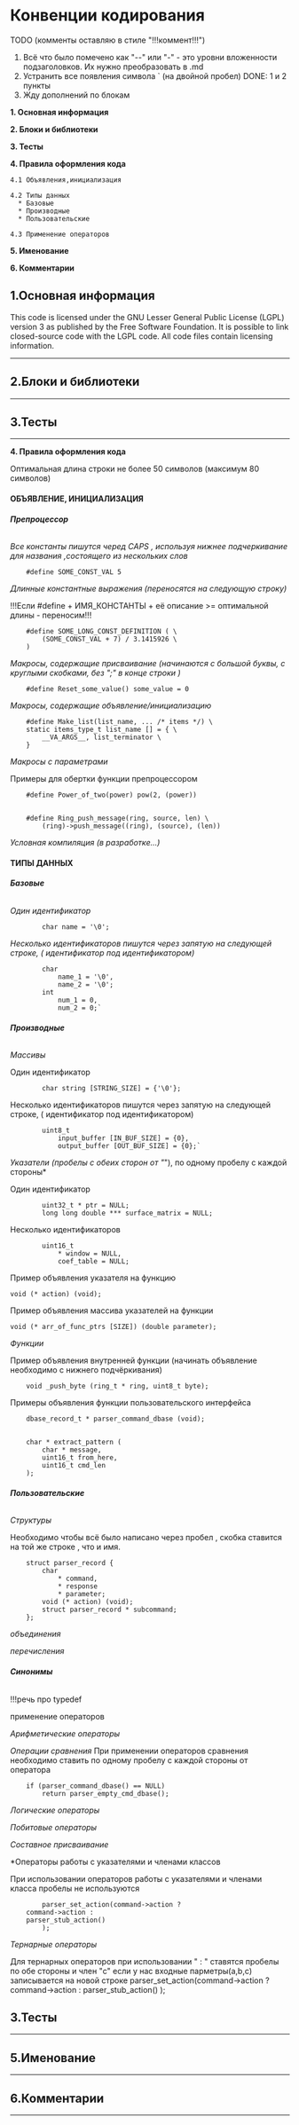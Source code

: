 # Конвенции кодирования

TODO (комменты оставляю в стиле "!!!коммент!!!")
1. Всё что было помечено как "--" или "-" - это уровни вложенности подзаголовков. Их нужно преобразовать в .md
2. Устранить все появления символа \` (на двойной пробел)
DONE: 1 и 2 пункты
1. Жду дополнений по блокам 

**1. Основная информация**

**2. Блоки и библиотеки**
      
**3. Тесты**

**4. Правила оформления кода**
	
    4.1 Объявления,инициализация
    
    4.2 Типы данных
      * Базовые
      * Производные
      * Пользовательские

    4.3 Применение операторов

**5. Именование**

**6. Комментарии**

## **1.Основная информация**

This code is licensed under the GNU Lesser General Public License (LGPL) version 3 as published by the Free Software Foundation.
It is possible to link closed-source code with the LGPL code.
All code files contain licensing information.

---
## **2.Блоки и библиотеки**

---
## **3.Тесты**

---


**4. Правила оформления кода**

Оптимальная длина строки не более 50 символов (максимум 80 символов)

#### ОБЪЯВЛЕНИЕ, ИНИЦИАЛИЗАЦИЯ

###### **Препроцессор**

*Все константы пишутся черед CAPS , используя нижнее подчеркивание для названия ,состоящего из нескольких слов*

		#define SOME_CONST_VAL 5

*Длинные константные выражения (переносятся на следующую строку)*

!!!Если #define + ИМЯ_КОНСТАНТЫ + её описание >= оптимальной длины - переносим!!!


		#define SOME_LONG_CONST_DEFINITION ( \
			(SOME_CONST_VAL + 7) / 3.1415926 \
		)
		

*Макросы, содержащие присваивание (начинаются с большой буквы, с круглыми скобками, без ";" в конце строки )*

		#define Reset_some_value() some_value = 0

*Макросы, содержащие объявление/инициализацию*

		#define Make_list(list_name, ... /* items */) \
		static items_type_t list_name [] = { \
			__VA_ARGS__, list_terminator \
		}

*Макросы с параметрами*

Примеры для обертки функции препроцессором

		#define Power_of_two(power) pow(2, (power))
		
		
 		#define Ring_push_message(ring, source, len) \
  			(ring)->push_message((ring), (source), (len))

*Условная компиляция (в разработке...)*

#### ТИПЫ ДАННЫХ

###### **Базовые**

*Один идентификатор*

			char name = '\0';

*Несколько идентификаторов пишутся через запятую на следующей строке, ( идентификатор под идентификатором)*

			char
				name_1 = '\0',
				name_2 = '\0';
			int
				num_1 = 0,
				num_2 = 0;`

###### **Производные** 

*Массивы*

Один идентификатор

			char string [STRING_SIZE] = {'\0'};	
Несколько идентификаторов пишутся через запятую на следующей строке, ( идентификатор под идентификатором)

			uint8_t
				input_buffer [IN_BUF_SIZE] = {0},
				output_buffer [OUT_BUF_SIZE] = {0};`

*Указатели (пробелы с обеих сторон от "*"), по одному пробелу с каждой стороны*

Один идентификатор

			uint32_t * ptr = NULL;
			long long double *** surface_matrix = NULL;

Несколько идентификаторов

			uint16_t
				* window = NULL,
				coef_table = NULL;
Пример объявления указателя на функцию

	void (* action) (void);
Пример объявления массива указателей на функции

	void (* arr_of_func_ptrs [SIZE]) (double parameter);
	

*Функции*
 
 Пример объявления внутренней функции (начинать объявление необходимо с нижнего подчёркивания)
		
		void _push_byte (ring_t * ring, uint8_t byte);
		
 Примеры объявления функции пользовательского интерфейса
		
		dbase_record_t * parser_command_dbase (void);
	

		char * extract_pattern (
			char * message,
			uint16_t from_here,
			uint16_t cmd_len
		);
		

###### **Пользовательские**

*Cтруктуры*

 Необходимо чтобы всё было написано через пробел , скобка ставится на той же строке , что и имя.
 
  		struct parser_record { 
			char			   
				* command,
				* response
				* parameter;
			void (* action) (void);
			struct parser_record * subcommand;
		};

*объединения*

*перечисления*

###### **Синонимы**

!!!речь про typedef

применение операторов

*Арифметические операторы*

*Операции сравнения*
При применении операторов сравнения необходимо ставить по одному пробелу с каждой стороны от оператора

		if (parser_command_dbase() == NULL)
			return parser_empty_cmd_dbase();
			
*Логические операторы*

*Побитовые операторы*

*Составное присваивание*

*Операторы работы с указателями и членами классов
			
При использовании операторов работы с указателями и членами класса пробелы не используются

			parser_set_action(command->action ?
		command->action :
		parser_stub_action()
			);
*Тернарные операторы*	

Для тернарных операторов при использовании " : " ставятся пробелы по обе стороны и член "c" если у нас входные парметры(a,b,c) записывается на новой строке
		parser_set_action(command->action ?
		command->action :
		parser_stub_action()
			);
## **3.Тесты**

---
## **5.Именование**

---
## **6.Комментарии**

---


